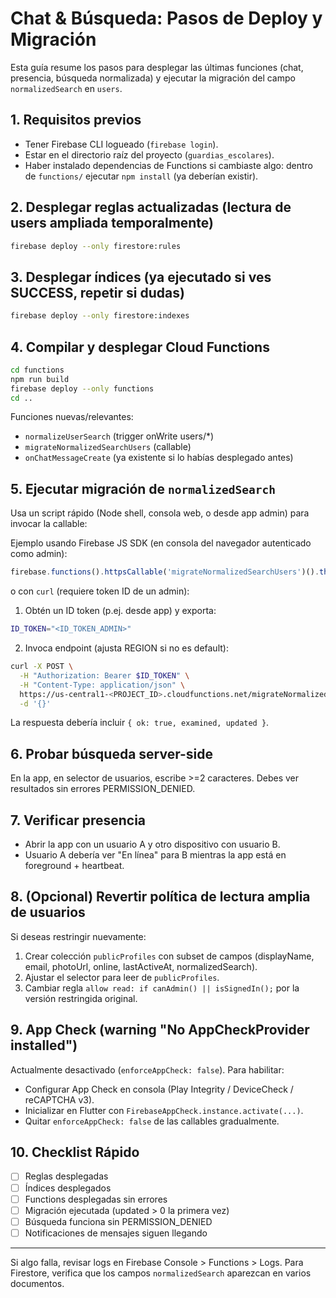 # Chat & Búsqueda: Pasos de Deploy y Migración

Esta guía resume los pasos para desplegar las últimas funciones (chat, presencia, búsqueda normalizada) y ejecutar la migración del campo `normalizedSearch` en `users`.

## 1. Requisitos previos
- Tener Firebase CLI logueado (`firebase login`).
- Estar en el directorio raíz del proyecto (`guardias_escolares`).
- Haber instalado dependencias de Functions si cambiaste algo: dentro de `functions/` ejecutar `npm install` (ya deberían existir).

## 2. Desplegar reglas actualizadas (lectura de users ampliada temporalmente)
```bash
firebase deploy --only firestore:rules
```

## 3. Desplegar índices (ya ejecutado si ves SUCCESS, repetir si dudas)
```bash
firebase deploy --only firestore:indexes
```

## 4. Compilar y desplegar Cloud Functions
```bash
cd functions
npm run build
firebase deploy --only functions
cd ..
```

Funciones nuevas/relevantes:
- `normalizeUserSearch` (trigger onWrite users/*)
- `migrateNormalizedSearchUsers` (callable)
- `onChatMessageCreate` (ya existente si lo habías desplegado antes)

## 5. Ejecutar migración de `normalizedSearch`
Usa un script rápido (Node shell, consola web, o desde app admin) para invocar la callable:

Ejemplo usando Firebase JS SDK (en consola del navegador autenticado como admin):
```js
firebase.functions().httpsCallable('migrateNormalizedSearchUsers')().then(r => console.log(r.data));
```

o con `curl` (requiere token ID de un admin):
1. Obtén un ID token (p.ej. desde app) y exporta:
```bash
ID_TOKEN="<ID_TOKEN_ADMIN>"
```
2. Invoca endpoint (ajusta REGION si no es default):
```bash
curl -X POST \
  -H "Authorization: Bearer $ID_TOKEN" \
  -H "Content-Type: application/json" \
  https://us-central1-<PROJECT_ID>.cloudfunctions.net/migrateNormalizedSearchUsers \
  -d '{}'
```

La respuesta debería incluir `{ ok: true, examined, updated }`.

## 6. Probar búsqueda server-side
En la app, en selector de usuarios, escribe >=2 caracteres. Debes ver resultados sin errores PERMISSION_DENIED.

## 7. Verificar presencia
- Abrir la app con un usuario A y otro dispositivo con usuario B.
- Usuario A debería ver "En línea" para B mientras la app está en foreground + heartbeat.

## 8. (Opcional) Revertir política de lectura amplia de usuarios
Si deseas restringir nuevamente:
1. Crear colección `publicProfiles` con subset de campos (displayName, email, photoUrl, online, lastActiveAt, normalizedSearch).
2. Ajustar el selector para leer de `publicProfiles`.
3. Cambiar regla `allow read: if canAdmin() || isSignedIn();` por la versión restringida original.

## 9. App Check (warning "No AppCheckProvider installed")
Actualmente desactivado (`enforceAppCheck: false`). Para habilitar:
- Configurar App Check en consola (Play Integrity / DeviceCheck / reCAPTCHA v3).
- Inicializar en Flutter con `FirebaseAppCheck.instance.activate(...)`.
- Quitar `enforceAppCheck: false` de las callables gradualmente.

## 10. Checklist Rápido
- [ ] Reglas desplegadas
- [ ] Índices desplegados
- [ ] Functions desplegadas sin errores
- [ ] Migración ejecutada (updated > 0 la primera vez)
- [ ] Búsqueda funciona sin PERMISSION_DENIED
- [ ] Notificaciones de mensajes siguen llegando

---
Si algo falla, revisar logs en Firebase Console > Functions > Logs. Para Firestore, verifica que los campos `normalizedSearch` aparezcan en varios documentos.
